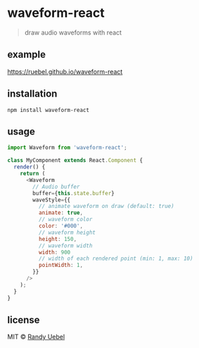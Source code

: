 # waveform-react
> draw audio waveforms with react

## example
https://ruebel.github.io/waveform-react

## installation
```npm install waveform-react```

## usage
```js
import Waveform from 'waveform-react';

class MyComponent extends React.Component {
  render() {
    return (
      <Waveform
        // Audio buffer
        buffer={this.state.buffer}
        waveStyle={{
          // animate waveform on draw (default: true)
          animate: true,
          // waveform color
          color: '#000',
          // waveform height
          height: 150,
          // waveform width
          width: 900
          // width of each rendered point (min: 1, max: 10)
          pointWidth: 1,
        }}
      />
    );
  }
}
```

## license
MIT © [Randy Uebel](randy.uebel@gmail.com)

